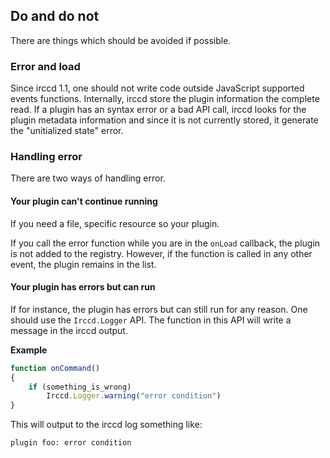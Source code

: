 ## Do and do not

There are things which should be avoided if possible.

### Error and load

Since irccd 1.1, one should not write code outside JavaScript supported events functions. Internally, irccd store the
plugin information the complete read. If a plugin has an syntax error or a bad API call, irccd looks for the plugin
metadata information and since it is not currently stored, it generate the "unitialized state" error.

### Handling error

There are two ways of handling error.

#### Your plugin can't continue running

If you need a file, specific resource so your plugin.

If you call the error function while you are in the `onLoad` callback, the plugin is not added to the registry.
However, if the function is called in any other event, the plugin remains in the list.

#### Your plugin has errors but can run

If for instance, the plugin has errors but can still run for any reason. One should use the `Irccd.Logger` API. The
function in this API will write a message in the irccd output.

**Example**

````javascript
function onCommand()
{
    if (something_is_wrong)
        Irccd.Logger.warning("error condition")
}
````

This will output to the irccd log something like:

````
plugin foo: error condition
````
